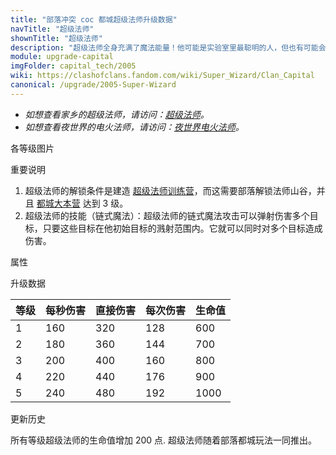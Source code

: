 ```yaml
---
title: "部落冲突 coc 都城超级法师升级数据"
navTitle: "超级法师"
shownTitle: "超级法师"
description: "超级法师全身充满了魔法能量！他可能是实验室里最聪明的人，但也有可能会把实验室炸上天。"
module: upgrade-capital
imgFolder: capital_tech/2005
wiki: https://clashofclans.fandom.com/wiki/Super_Wizard/Clan_Capital
canonical: /upgrade/2005-Super-Wizard
---
```


- *如想查看家乡的超级法师，请访问：[超级法师](/upgrade/0609-Super-Wizard)。*
- *如想查看夜世界的电火法师，请访问：[夜世界电火法师](/upgrade/100b-Electrofire-Wizard)。*

<UnitInfo :folder="$frontmatter.imgFolder" imgSrc="Super_Wizard_info.png" :imgAlt="$frontmatter.navTitle" :description="$frontmatter.description" />

<SmallTitle>各等级图片</SmallTitle>

<Panel>
    <UnitImgGroup :folder="$frontmatter.imgFolder">
        <UnitImg imgTitle="所有等级" imgSrc="Super_Wizard1.png" />
    </UnitImgGroup>
</Panel>

<SmallTitle>重要说明</SmallTitle>

1. 超级法师的解锁条件是建造 [超级法师训练营](/upgrade/2345-Super-Wizard-Barracks)，而这需要部落解锁法师山谷，并且 [都城大本营](/upgrade/2400-Capital-Hall) 达到 3 级。
2. 超级法师的技能（链式魔法）：超级法师的链式魔法攻击可以弹射伤害多个目标，只要这些目标在他初始目标的溅射范围内。它就可以同时对多个目标造成伤害。

<SmallTitle>属性</SmallTitle>

<UnitProperties>
    <UnitProperty pKey="攻击偏好" pValue="无" />
    <UnitProperty pKey="伤害类型" pValue="链式伤害" />
    <UnitProperty pKey="攻击的目标" pValue="地面和空中目标" />
    <UnitProperty pKey="配兵人口" pValue="10" />
    <UnitProperty pKey="防守人口" pValue="10" />
    <UnitProperty pKey="移动速度" pValue="1.6 格/秒" />
    <UnitProperty pKey="攻击速度" pValue="2 秒/次" />
    <UnitProperty pKey="攻击距离" pValue="2.5 格" />
    <UnitProperty pKey="连锁距离" pValue="2.25 格" />
    <UnitProperty pKey="最大目标数" pValue="10" />
    <UnitProperty pKey="连锁延迟" pValue="0.128 秒" />
    <UnitProperty pKey="连锁后保留的伤害" pValue="40%" />
</UnitProperties>

<SmallTitle>升级数据</SmallTitle>

<UnitTable>

| 等级 | 每秒伤害 | 直接伤害 | 每次伤害 | 生命值 |
| ---- |  ----   |  ----   |   ----  |  ----  |
|   1  |   160   |   320   |    128  |   600  |
|   2  |   180   |   360   |    144  |   700  |
|   3  |   200   |   400   |    160  |   800  |
|   4  |   220   |   440   |    176  |   900  |
|   5  |   240   |   480   |    192  |  1000  |
</UnitTable>

<SmallTitle>更新历史</SmallTitle>

<Timeline>
    <TimelineItem date="2022/06/30">
        <TimelineRow>所有等级超级法师的生命值增加 200 点.</TimelineRow>
    </TimelineItem>
    <TimelineItem date="2022/05/02">
        <TimelineRow>超级法师随着部落都城玩法一同推出。</TimelineRow>
    </TimelineItem>
    <TimelineItem :historyBottom="true" />
</Timeline>